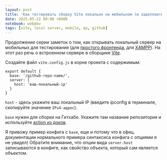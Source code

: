 ```yaml
---
layout: post
title: 'Как тестировать сборку Vite локально на мобильном (и задеплоить на гитхаб)'
date: 2025-05-22 00:00 +0000
notebook: webdev
tags: [vite, local server, mobile, qa, github]
---
```

Продолжение серии заметок о том, как открывать локальный сервер на мобильных для тестирования (для [простого фронтенда](https://vallek.github.io/webdevtips/ru/localhost-on-mobile), для [XAMPP](https://vallek.github.io/webdevtips/ru/xampp-wp-mobile)). На этот раз речь о встроенном сервере в сборщике [Vite](https://vite.dev/).

Создайте файл `vite.config.js` в корне проекта с содержимым:
```
export default {
  base: '/github-repo-name/',
  server: {
    host: 'ваш-локальный-ip'
  }	
}
```

`host` - здесь укажите ваш локальный IP (введите ipconfig в терминале, скопируйте значение `IPv4-адрес`).

`base` нужен для сборки на Гитхабе. Укажите там название репозитория и используйте [action из доков](https://vite.dev/guide/static-deploy#github-pages).

Я привожу пример конфига с `base`, еще и потому что в офиц. документации нормального примера синтаксиса конфига с опциями я не увидел) Обратите внимание, что опции вида `server.host` записываются в конфиге, как свойство объекта, который сам является объектом.